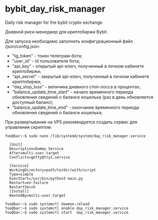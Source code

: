 # bybit_day_risk_manager
Daily risk manager for the bybit crypto exchange

Дневной риск-менеджер для криптобиржи Bybit.

Для запуска необходимо заполнить конфигурационный файл /json/config.json: <br>

* "tg_token"                  - токен телеграм-бота;
* "user_id"                   - id пользователя бота;
* "api_key"                   - открытый api-ключ, полученный в личном кабинете криптобиржи;
* "api_secret"                - закрытый api-ключ, полученный в личном кабинете криптобиржи;
* "day_stop_loss"             - величина дневного стоп-лосса в процентах;
* "balance_update_time_start" - начало временного периода обновления сведений о балансе кошелька (раз в день обновляется доступный баланс);
* "balance_update_time_end"   - окончание временного периода обновления сведений о балансе кошелька;

При развертывание на VPS рекомендуется создать сервис для управления скриптом: <br>
```console
foo@bar:~$ sudo nano /lib/systemd/system/day_risk_manager.service
```

```
  [Unit]
  Description=Dummy Service
  After=multi-user.target
  Conflicts=getty@tty1.service
  
  [Service]
  WorkingDirectory=path/to/dir/with/script
  Type=simple
  ExecStart=/usr/bin/python3 main.py
  Restart=on-failure
  RestartSec=5
  [Install]
  WantedBy=multi-user.target

```
```console
foo@bar:~$ sudo systemctl daemon-reload
foo@bar:~$ sudo systemctl enable day_risk_manager.service
foo@bar:~$ sudo systemctl start  day_risk_manager.service
```

